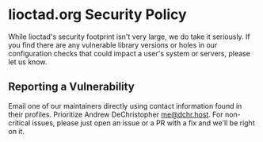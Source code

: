 # lioctad.org Security Policy

While lioctad's security footprint isn't very large, we do take it seriously. 
If you find there are any vulnerable library versions or holes in our configuration
checks that could impact a user's system or servers, please let us know.

## Reporting a Vulnerability

Email one of our maintainers directly using contact information found in their profiles.
Prioritize Andrew DeChristopher <me@dchr.host>. For non-critical issues, please just open
an issue or a PR with a fix and we'll be right on it.
